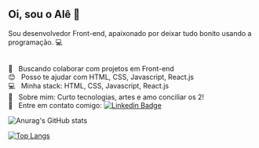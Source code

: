 ## Oi, sou o Alê :wave:
Sou desenvolvedor Front-end, apaixonado por deixar tudo bonito usando a programação. :computer:
 
 <br/> :purple_heart: &nbsp; Buscando colaborar com projetos em Front-end
 <br/> :blush: &nbsp; Posso te ajudar com HTML, CSS, Javascript, React.js
 <br/> :computer: &nbsp; Minha stack: HTML, CSS, Javascript, React.js
 <br/> :speech_balloon:  &nbsp; Sobre mim: Curto tecnologias, artes e amo conciliar os 2!
 <br/> :email: &nbsp; Entre em contato comigo: [![Linkedin Badge](https://img.shields.io/badge/-linkedin-blue?style=flat-square&logo=Linkedin&logoColor=white&link=https://www.linkedin.com/in/alexandre-yukon/)](https://www.linkedin.com/in/alexandre-yukon/)

![Anurag's GitHub stats](https://github-readme-stats.vercel.app/api?username=Ale557333&show_icons=true&theme=tokyonight)

[![Top Langs](https://github-readme-stats.vercel.app/api/top-langs/?username=Ale557333&layoutcompact&hide=shell&theme=tokyonight)](https://github.com/anuraghazra/github-readme-stats)
